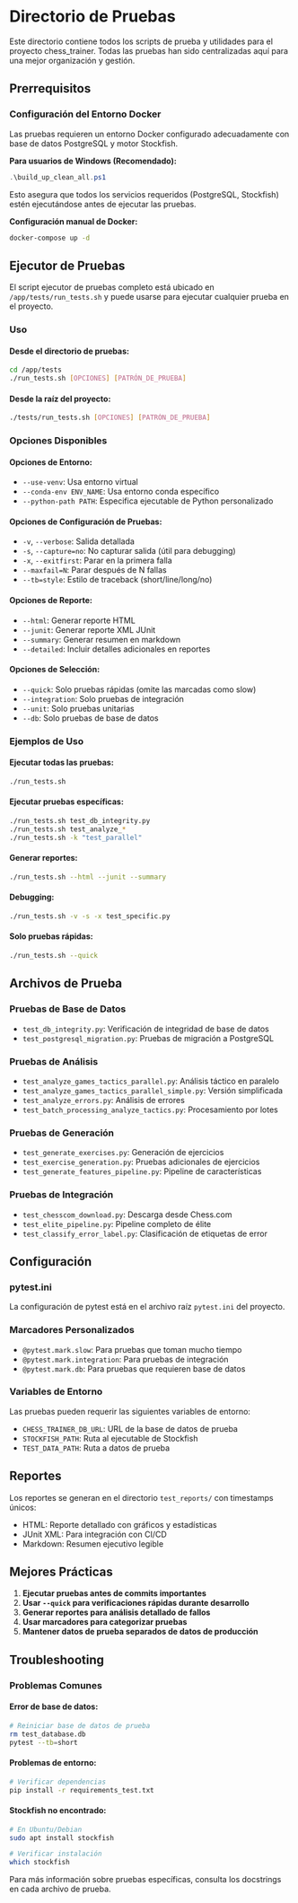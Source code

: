 # Directorio de Pruebas

Este directorio contiene todos los scripts de prueba y utilidades para el proyecto chess_trainer. Todas las pruebas han sido centralizadas aquí para una mejor organización y gestión.

## Prerrequisitos

### Configuración del Entorno Docker
Las pruebas requieren un entorno Docker configurado adecuadamente con base de datos PostgreSQL y motor Stockfish.

**Para usuarios de Windows (Recomendado):**
```powershell
.\build_up_clean_all.ps1
```
Esto asegura que todos los servicios requeridos (PostgreSQL, Stockfish) estén ejecutándose antes de ejecutar las pruebas.

**Configuración manual de Docker:**
```bash
docker-compose up -d
```

## Ejecutor de Pruebas

El script ejecutor de pruebas completo está ubicado en `/app/tests/run_tests.sh` y puede usarse para ejecutar cualquier prueba en el proyecto.

### Uso

#### Desde el directorio de pruebas:
```bash
cd /app/tests
./run_tests.sh [OPCIONES] [PATRÓN_DE_PRUEBA]
```

#### Desde la raíz del proyecto:
```bash
./tests/run_tests.sh [OPCIONES] [PATRÓN_DE_PRUEBA]
```

### Opciones Disponibles

#### Opciones de Entorno:
- `--use-venv`: Usa entorno virtual
- `--conda-env ENV_NAME`: Usa entorno conda específico
- `--python-path PATH`: Especifica ejecutable de Python personalizado

#### Opciones de Configuración de Pruebas:
- `-v`, `--verbose`: Salida detallada
- `-s`, `--capture=no`: No capturar salida (útil para debugging)
- `-x`, `--exitfirst`: Parar en la primera falla
- `--maxfail=N`: Parar después de N fallas
- `--tb=style`: Estilo de traceback (short/line/long/no)

#### Opciones de Reporte:
- `--html`: Generar reporte HTML
- `--junit`: Generar reporte XML JUnit
- `--summary`: Generar resumen en markdown
- `--detailed`: Incluir detalles adicionales en reportes

#### Opciones de Selección:
- `--quick`: Solo pruebas rápidas (omite las marcadas como slow)
- `--integration`: Solo pruebas de integración
- `--unit`: Solo pruebas unitarias
- `--db`: Solo pruebas de base de datos

### Ejemplos de Uso

#### Ejecutar todas las pruebas:
```bash
./run_tests.sh
```

#### Ejecutar pruebas específicas:
```bash
./run_tests.sh test_db_integrity.py
./run_tests.sh test_analyze_*
./run_tests.sh -k "test_parallel"
```

#### Generar reportes:
```bash
./run_tests.sh --html --junit --summary
```

#### Debugging:
```bash
./run_tests.sh -v -s -x test_specific.py
```

#### Solo pruebas rápidas:
```bash
./run_tests.sh --quick
```

## Archivos de Prueba

### Pruebas de Base de Datos
- `test_db_integrity.py`: Verificación de integridad de base de datos
- `test_postgresql_migration.py`: Pruebas de migración a PostgreSQL

### Pruebas de Análisis
- `test_analyze_games_tactics_parallel.py`: Análisis táctico en paralelo
- `test_analyze_games_tactics_parallel_simple.py`: Versión simplificada
- `test_analyze_errors.py`: Análisis de errores
- `test_batch_processing_analyze_tactics.py`: Procesamiento por lotes

### Pruebas de Generación
- `test_generate_exercises.py`: Generación de ejercicios
- `test_exercise_generation.py`: Pruebas adicionales de ejercicios
- `test_generate_features_pipeline.py`: Pipeline de características

### Pruebas de Integración
- `test_chesscom_download.py`: Descarga desde Chess.com
- `test_elite_pipeline.py`: Pipeline completo de élite
- `test_classify_error_label.py`: Clasificación de etiquetas de error

## Configuración

### pytest.ini
La configuración de pytest está en el archivo raíz `pytest.ini` del proyecto.

### Marcadores Personalizados
- `@pytest.mark.slow`: Para pruebas que toman mucho tiempo
- `@pytest.mark.integration`: Para pruebas de integración
- `@pytest.mark.db`: Para pruebas que requieren base de datos

### Variables de Entorno
Las pruebas pueden requerir las siguientes variables de entorno:
- `CHESS_TRAINER_DB_URL`: URL de la base de datos de prueba
- `STOCKFISH_PATH`: Ruta al ejecutable de Stockfish
- `TEST_DATA_PATH`: Ruta a datos de prueba

## Reportes

Los reportes se generan en el directorio `test_reports/` con timestamps únicos:
- HTML: Reporte detallado con gráficos y estadísticas
- JUnit XML: Para integración con CI/CD
- Markdown: Resumen ejecutivo legible

## Mejores Prácticas

1. **Ejecutar pruebas antes de commits importantes**
2. **Usar `--quick` para verificaciones rápidas durante desarrollo**
3. **Generar reportes para análisis detallado de fallos**
4. **Usar marcadores para categorizar pruebas**
5. **Mantener datos de prueba separados de datos de producción**

## Troubleshooting

### Problemas Comunes

#### Error de base de datos:
```bash
# Reiniciar base de datos de prueba
rm test_database.db
pytest --tb=short
```

#### Problemas de entorno:
```bash
# Verificar dependencias
pip install -r requirements_test.txt
```

#### Stockfish no encontrado:
```bash
# En Ubuntu/Debian
sudo apt install stockfish

# Verificar instalación
which stockfish
```

Para más información sobre pruebas específicas, consulta los docstrings en cada archivo de prueba.
